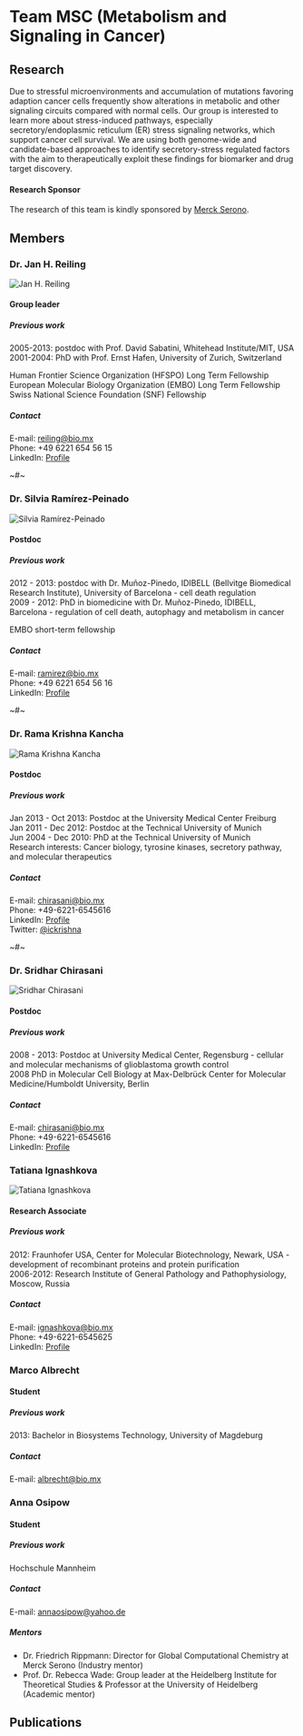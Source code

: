 # Team MSC (Metabolism and Signaling in Cancer)
## Research
Due to stressful microenvironments and accumulation of mutations favoring adaption cancer cells frequently show alterations in metabolic and other signaling circuits compared with normal cells. Our group is interested to learn more about stress-induced pathways, especially secretory/endoplasmic reticulum (ER) stress signaling networks, which support cancer cell survival. We are using both genome-wide and candidate-based approaches to identify secretory-stress regulated factors with the aim to therapeutically exploit these findings for biomarker and drug target discovery. 
#### Research Sponsor
The research of this team is kindly sponsored by [Merck Serono](http://www.merckserono.com).
## Members
### Dr. Jan H. Reiling
![Jan H. Reiling](http://media.bio.mx/teams/msc/reiling.jpg)
#### Group leader
##### Previous work
2005-2013: postdoc with Prof. David Sabatini, Whitehead Institute/MIT, USA  
2001-2004: PhD with Prof. Ernst Hafen, University of Zurich, Switzerland  

Human Frontier Science Organization (HFSPO) Long Term Fellowship  
European Molecular Biology Organization (EMBO) Long Term Fellowship  
Swiss National Science Foundation (SNF) Fellowship  

##### Contact
E-mail: <reiling@bio.mx>  
Phone: +49 6221 654 56 15  
LinkedIn: [Profile](http://www.linkedin.com/pub/jan-reiling/1/62b/885)  

~#~

### Dr. Silvia Ramírez-Peinado
![Silvia Ramírez-Peinado](http://media.bio.mx/teams/msc/ramirez.jpg)
#### Postdoc
##### Previous work
2012 - 2013: postdoc with Dr. Muñoz-Pinedo, IDIBELL (Bellvitge Biomedical Research Institute), University of Barcelona - cell death regulation  
2009 - 2012: PhD in biomedicine with Dr. Muñoz-Pinedo, IDIBELL, Barcelona - regulation of cell death, autophagy and metabolism in cancer  

EMBO short-term fellowship  
##### Contact
E-mail: <ramirez@bio.mx>  
Phone: +49 6221 654 56 16  
LinkedIn: [Profile](https://www.linkedin.com/profile/view?id=198459047)  

~#~

### Dr. Rama Krishna Kancha
![Rama Krishna Kancha](http://media.bio.mx/teams/msc/kancha.jpg)
#### Postdoc
##### Previous work
Jan 2013 - Oct 2013: Postdoc at the University Medical Center Freiburg  
Jan 2011 - Dec 2012: Postdoc at the Technical University of Munich  
Jun 2004 - Dec 2010: PhD at the Technical University of Munich  
Research interests: Cancer biology, tyrosine kinases, secretory pathway, and molecular therapeutics  
##### Contact
E-mail: <chirasani@bio.mx>  
Phone: +49-6221-6545616  
LinkedIn: [Profile](http://de.linkedin.com/pub/dr-rama-krishna-kancha/b/4ab/657)  
Twitter: [@ickrishna](https://twitter.com/ickrishna)  

~#~

### Dr. Sridhar Chirasani
![Sridhar Chirasani](http://media.bio.mx/teams/msc/chirasani.jpg)
#### Postdoc
##### Previous work
2008 - 2013: Postdoc at University Medical Center, Regensburg - cellular and molecular mechanisms of glioblastoma growth control  
2008 PhD in Molecular Cell Biology at Max-Delbrück Center for Molecular Medicine/Humboldt University, Berlin  
##### Contact
E-mail: <chirasani@bio.mx>  
Phone: +49-6221-6545616  
LinkedIn: [Profile](http://de.linkedin.com/pub/sridhar-chirasani/70/33a/22)  

### Tatiana Ignashkova
![Tatiana Ignashkova](http://media.bio.mx/teams/msc/ignashkova.jpg)
#### Research Associate
##### Previous work
2012: Fraunhofer USA, Center for Molecular Biotechnology, Newark, USA - development of recombinant proteins and protein purification  
2006-2012: Research Institute of General Pathology and Pathophysiology, Moscow, Russia  
##### Contact
E-mail: <ignashkova@bio.mx>  
Phone: +49-6221-6545625  
LinkedIn: [Profile](http://www.linkedin.com/profile/view?id=251581603)  

### Marco Albrecht
#### Student
##### Previous work
2013: Bachelor in Biosystems Technology, University of Magdeburg  
##### Contact
E-mail: <albrecht@bio.mx>  


### Anna Osipow
#### Student
##### Previous work
Hochschule Mannheim
##### Contact
E-mail: <annaosipow@yahoo.de>  

##### Mentors
- Dr. Friedrich Rippmann: Director for Global Computational Chemistry at Merck Serono (Industry mentor)
- Prof. Dr. Rebecca Wade: Group leader at the Heidelberg Institute for Theoretical Studies & Professor at the University of Heidelberg (Academic mentor)


## Publications
